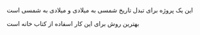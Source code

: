 این یک پروژه برای تبدل تاریخ شمسی به میلادی و میلادی به شمسی است

بهترین روش برای این کار اسفاده از کتاب خانه است
